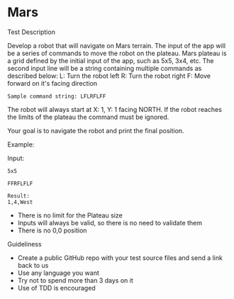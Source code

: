 # Mars

Test Description

Develop a robot that will navigate on Mars terrain. The input of the app will be a series of commands to move the robot on the plateau. Mars plateau is a grid defined by the initial input of the app, such as 5x5, 3x4, etc. The second input line will be a string containing multiple commands as described below:
    L: Turn the robot left
    R: Turn the robot right
    F: Move forward on it's facing direction

    Sample command string: LFLRFLFF

The robot will always start at X: 1, Y: 1 facing NORTH. If the robot reaches the limits of the plateau the command must be ignored.

Your goal is to navigate the robot and print the final position.

Example:
 
Input:
    
    5x5

    FFRFLFLF
 
    Result:
    1,4,West

* There is no limit for the Plateau size
* Inputs will always be valid, so there is no need to validate them
* There is no 0,0 position

Guideliness
* Create a public GitHub repo with your test source files and send a link back to us
* Use any language you want
* Try not to spend more than 3 days on it
* Use of TDD is encouraged
